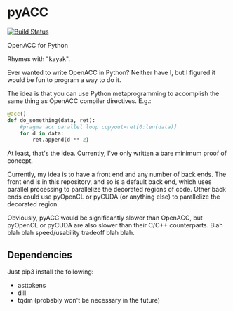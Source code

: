 # pyACC

[![Build Status](https://travis-ci.org/MaxStrange/pyACC.svg?branch=master)](https://travis-ci.org/MaxStrange/pyACC)

OpenACC for Python

Rhymes with "kayak".

Ever wanted to write OpenACC in Python? Neither have I, but I figured it would
be fun to program a way to do it.

The idea is that you can use Python metaprogramming to accomplish the same
thing as OpenACC compiler directives. E.g.:

```python
@acc()
def do_something(data, ret):
    #pragma acc parallel loop copyout=ret[0:len(data)]
    for d in data:
        ret.append(d ** 2)
```

At least, that's the idea. Currently, I've only written a bare minimum proof of concept.

Currently, my idea is to have a front end and any number of back ends. The front end is in
this repository, and so is a default back end, which uses parallel processing to parallelize
the decorated regions of code. Other back ends could use pyOpenCL or pyCUDA (or anything else)
to parallelize the decorated region.

Obviously, pyACC would be significantly slower than OpenACC, but pyOpenCL or pyCUDA are also
slower than their C/C++ counterparts. Blah blah blah speed/usability tradeoff blah blah.

## Dependencies

Just pip3 install the following:

- asttokens
- dill
- tqdm (probably won't be necessary in the future)
